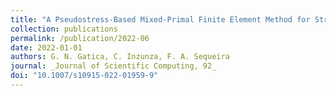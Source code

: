 ```yaml
---
title: "A Pseudostress-Based Mixed-Primal Finite Element Method for Stress-Assisted Diffusion Problems in Banach Spaces"
collection: publications
permalink: /publication/2022-06
date: 2022-01-01
authors: G. N. Gatica, C. Inzunza, F. A. Sequeira
journal: _Journal of Scientific Computing, 92_
doi: "10.1007/s10915-022-01959-9"
---
```


